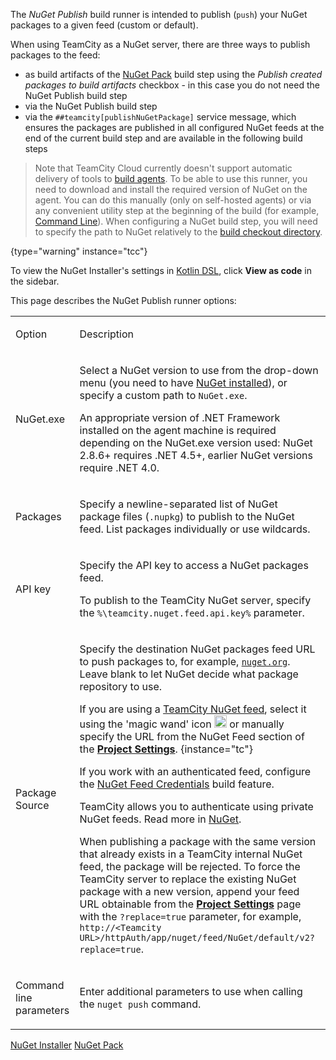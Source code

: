 [//]: # (title: NuGet Publish)
[//]: # (auxiliary-id: NuGet Publish)

The _NuGet Publish_ build runner is intended to publish (`push`) your NuGet packages to a given feed (custom or default).

When using TeamCity as a NuGet server, there are three ways to publish packages to the feed:
* as build artifacts of the [NuGet Pack](nuget-pack.md) build step using the _Publish created packages to build artifacts_ checkbox - in this case you do not need the NuGet Publish build step
* via the NuGet Publish build step
* via the `##teamcity[publishNuGetPackage]` service message, which ensures the packages are published in all configured NuGet feeds at the end of the current build step and are available in the following build steps

<include from="nuget.md" element-id="nuget-OS"/>

>Note that TeamCity Cloud currently doesn't support automatic delivery of tools to [build agents](build-agent.md). To be able to use this runner, you need to download and install the required version of NuGet on the agent. You can do this manually (only on self-hosted agents) or via any convenient utility step at the beginning of the build (for example, [Command Line](command-line.md)). When configuring a NuGet build step, you will need to specify the path to NuGet relatively to the [build checkout directory](build-checkout-directory.md).
> 
{type="warning" instance="tcc"}

To view the NuGet Installer's settings in [Kotlin DSL](kotlin-dsl.md), click __View as code__ in the sidebar.

This page describes the NuGet Publish runner options:

<table><tr>

<td>

Option


</td>

<td>

Description

</td></tr><tr>

<td>

NuGet.exe

</td>

<td>

Select a NuGet version to use from the drop-down menu (you need to have [NuGet installed](nuget.md)), or specify a custom path to `NuGet.exe`.

<note>

An appropriate version of .NET Framework installed on the agent machine is required depending on the NuGet.exe version used: NuGet 2.8.6\+ requires .NET 4.5\+, earlier NuGet versions require .NET 4.0.
</note>


</td></tr><tr>

<td>

Packages

</td>

<td>

Specify a newline-separated list of NuGet package files (`.nupkg`) to publish to the NuGet feed. List packages individually or use wildcards.

</td></tr><tr>

<td>

API key

</td>

<td>

Specify the API key to access a NuGet packages feed.

To publish to the TeamCity NuGet server, specify the `%\teamcity.nuget.feed.api.key%` parameter.

</td></tr><tr>

<td>

Package Source

</td>

<td>

Specify the destination NuGet packages feed URL to push packages to, for example, [`nuget.org`](https://nuget.org). Leave blank to let NuGet decide what package repository to use.

If you are using a [TeamCity NuGet feed](using-teamcity-as-nuget-feed.md), select it using the 'magic wand' icon <img src="magic-wand.png" alt="Switch to the Sakura UI" height="20" width="20"/> or manually specify the URL from the NuGet Feed section of the __[Project Settings](project-administrator-guide.md#Edit+and+View+Modes)__.
{instance="tc"}

If you work with an authenticated feed, configure the [NuGet Feed Credentials](nuget-feed-credentials.md) build feature.   

TeamCity allows you to authenticate using private NuGet feeds. Read more in [NuGet](nuget.md#Authentication+in+private+NuGet+Feeds).

When publishing a package with the same version that already exists in a TeamCity internal NuGet feed, the package will be rejected. To force the TeamCity server to replace the existing NuGet package with a new version, append your feed URL obtainable from the __[Project Settings](project-administrator-guide.md#Edit+and+View+Modes)__ page with the `?replace=true` parameter, for example, `http://<Teamcity URL>/httpAuth/app/nuget/feed/NuGet/default/v2?replace=true`.

</td></tr><tr>

<td>

Command line parameters

</td>

<td>

Enter additional parameters to use when calling the `nuget push` command.

</td></tr></table>

 <seealso>
        <category ref="admin-guide">
            <a href="nuget-installer.md">NuGet Installer</a>
            <a href="nuget-pack.md">NuGet Pack</a>
        </category>
</seealso>